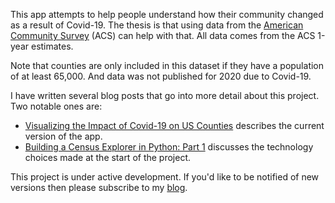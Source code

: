 This app attempts to help people understand how their community changed as a result of Covid-19. The thesis is that using data from the [American Community Survey](https://en.wikipedia.org/wiki/American_Community_Survey) (ACS) can help with that. All data comes from the ACS 1-year estimates. 

Note that counties are only included in this dataset if they have a population of at least 65,000. And data was not published for 2020 due to Covid-19.

I have written several blog posts that go into more detail about this project. Two notable ones are:
 * [Visualizing the Impact of Covid-19 on US Counties](https://arilamstein.com/blog/2024/05/04/visualizing-the-impact-of-covid-19-on-us-counties/) describes the current version of the app.
 * [Building a Census Explorer in Python: Part 1](https://arilamstein.com/blog/2024/02/04/building-a-census-explorer-in-python-part-1/) discusses the technology choices made at the start of the project.

This project is under active development. If you'd like to be notified of new versions then please subscribe to my [blog](https://arilamstein.com/).